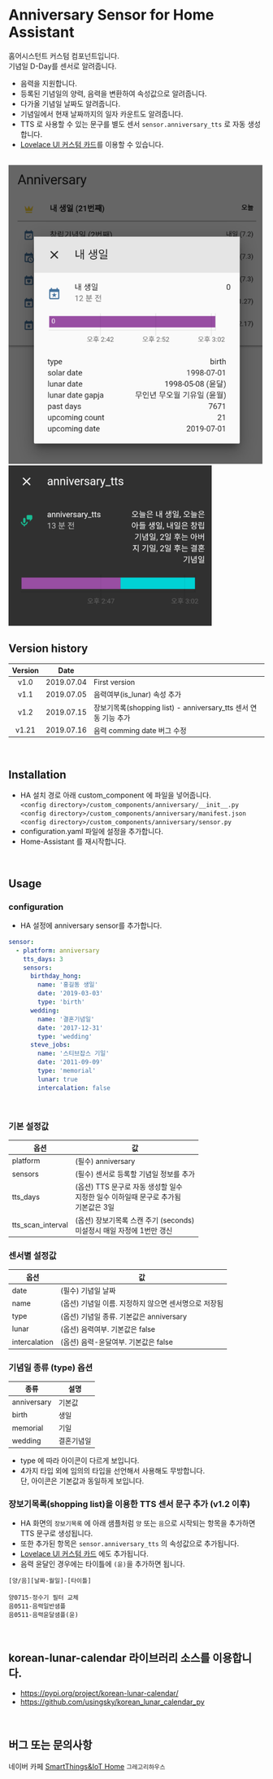 # Anniversary Sensor for Home Assistant

홈어시스턴트 커스텀 컴포넌트입니다.\
기념일 D-Day를 센서로 알려줍니다.
- 음력을 지원합니다.
- 등록된 기념일의 양력, 음력을 변환하여 속성값으로 알려줍니다.
- 다가올 기념일 날짜도 알려줍니다.
- 기념일에서 현재 날짜까지의 일자 카운트도 알려줍니다.
- TTS 로 사용할 수 있는 문구를 별도 센서 `sensor.anniversary_tts` 로 자동 생성합니다.
- [Lovelace UI 커스텀 카드](https://github.com/GrecHouse/anniversary-lovelace-card)를 이용할 수 있습니다.

<br>
<img src="https://raw.githubusercontent.com/GrecHouse/anniversary/master/Screenshot_2019-07-01-15-03-13-797_com.android.chrome~01~02.png" width="500px" />
<br>
<img src="https://raw.githubusercontent.com/GrecHouse/anniversary/master/Screenshot_2019-07-01-15-04-00-992_com.android.chrome~01~01.png" width="400px" />
<br>

## Version history
| Version | Date        |               |
| :-----: | :---------: | ------------- |
| v1.0    | 2019.07.04  | First version  |
| v1.1    | 2019.07.05  | 음력여부(is_lunar) 속성 추가 |
| v1.2    | 2019.07.15  | 장보기목록(shopping list) - anniversary_tts 센서 연동 기능 추가 | 
| v1.21   | 2019.07.16  | 음력 comming date 버그 수정 |

<br>

## Installation

- HA 설치 경로 아래 custom_component 에 파일을 넣어줍니다.\
`<config directory>/custom_components/anniversary/__init__.py`\
`<config directory>/custom_components/anniversary/manifest.json`\
`<config directory>/custom_components/anniversary/sensor.py`
- configuration.yaml 파일에 설정을 추가합니다.
- Home-Assistant 를 재시작합니다.

<br>


## Usage

### configuration
- HA 설정에 anniversary sensor를 추가합니다.

```yaml
sensor:
  - platform: anniversary
    tts_days: 3
    sensors:
      birthday_hong:
        name: '홍길동 생일'
        date: '2019-03-03'
        type: 'birth'
      wedding:
        name: '결혼기념일'
        date: '2017-12-31'
        type: 'wedding'
      steve_jobs:
        name: '스티브잡스 기일'
        date: '2011-09-09'
        type: 'memorial'
        lunar: true
        intercalation: false
```

<br>

### 기본 설정값

|옵션|값|
|--|--|
|platform| (필수) anniversary |
|sensors| (필수) 센서로 등록할 기념일 정보를 추가 |
|tts_days| (옵션) TTS 문구로 자동 생성할 일수<br>지정한 일수 이하일때 문구로 추가됨<br>기본값은 3일 |
|tts_scan_interval | (옵션) 장보기목록 스캔 주기 (seconds)<br>미설정시 매일 자정에 1번만 갱신 |


### 센서별 설정값

|옵션|값|
|--|--|
|date| (필수) 기념일 날짜 |
|name| (옵션) 기념일 이름. 지정하지 않으면 센서명으로 저장됨 |
|type| (옵션) 기념일 종류. 기본값은 anniversary |
|lunar| (옵션) 음력여부. 기본값은 false |
|intercalation| (옵션) 음력-윤달여부. 기본값은 false |


### 기념일 종류 (type) 옵션

|종류|설명|
|--|--|
|anniversary|기본값|
|birth|생일|
|memorial|기일|
|wedding|결혼기념일|

- type 에 따라 아이콘이 다르게 보입니다.
- 4가지 타입 외에 임의의 타입을 선언해서 사용해도 무방합니다.\
단, 아이콘은 기본값과 동일하게 보입니다.


### 장보기목록(shopping list)을 이용한 TTS 센서 문구 추가 (v1.2 이후)
- HA 화면의 `장보기목록` 에 아래 샘플처럼 `양` 또는 `음`으로 시작되는 항목을 추가하면 TTS 문구로 생성됩니다.
- 또한 추가된 항목은 `sensor.anniversary_tts` 의 속성값으로 추가됩니다. 
- [Lovelace UI 커스텀 카드](https://github.com/GrecHouse/anniversary-lovelace-card) 에도 추가됩니다.
- 음력 윤달인 경우에는 타이틀에 `(윤)`을 추가하면 됩니다.

```text
[양/음][날짜-월일]-[타이틀]

양0715-정수기 필터 교체
음0511-음력일반샘플
음0511-음력윤달샘플(윤)
```

<br>

## korean-lunar-calendar 라이브러리 소스를 이용합니다.
- https://pypi.org/project/korean-lunar-calendar/
- https://github.com/usingsky/korean_lunar_calendar_py

<br>

## 버그 또는 문의사항
네이버 카페 [SmartThings&IoT Home](https://cafe.naver.com/stsmarthome/) `그레고리하우스`

